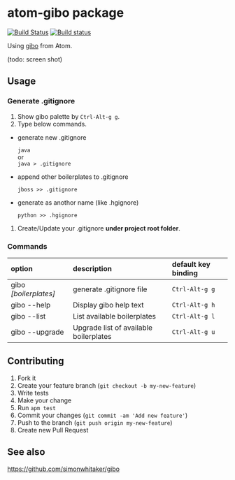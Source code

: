 # atom-gibo package

[![Build Status](https://travis-ci.org/tomoki1207/atom-gibo.svg?branch=master)](https://travis-ci.org/tomoki1207/atom-gibo)
[![Build status](https://ci.appveyor.com/api/projects/status/ikrwj5x58fuorl02?svg=true)](https://ci.appveyor.com/project/tomoki1207/atom-gibo)

Using [gibo](https://github.com/simonwhitaker/gibo) from Atom.

(todo: screen shot)

## Usage

### Generate .gitignore

1. Show gibo palette by `Ctrl-Alt-g g`.
1. Type below commands.

  + generate new .gitignore

    `java`  
    or  
    `java > .gitignore`

  + append other boilerplates to .gitignore

    `jboss >> .gitignore`

  + generate as anothor name (like .hgignore)

    `python >> .hgignore`

1. Create/Update your .gitignore **under project root folder**.

### Commands

option | description | default key binding
:---|:---|:---
gibo _[boilerplates]_ | generate .gitignore file | `Ctrl-Alt-g g`
gibo --help | Display gibo help text | `Ctrl-Alt-g h`
gibo --list | List available boilerplates | `Ctrl-Alt-g l`
gibo --upgrade | Upgrade list of available boilerplates | `Ctrl-Alt-g u`

## Contributing

1. Fork it
1. Create your feature branch (`git checkout -b my-new-feature`)
1. Write tests
1. Make your change
1. Run `apm test`
1. Commit your changes (`git commit -am 'Add new feature'`)
1. Push to the branch (`git push origin my-new-feature`)
1. Create new Pull Request

## See also
https://github.com/simonwhitaker/gibo
